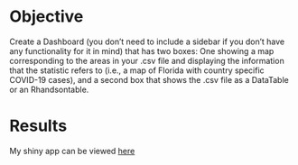 # Objective
Create a Dashboard (you don’t need to include a sidebar if you don’t have any functionality for it in mind) that has two boxes: One showing a map corresponding to 
the areas in your .csv file and displaying the information that the statistic refers to (i.e., a map of Florida with country specific COVID-19 cases), 
and a second box that shows the .csv file as a DataTable or an Rhandsontable.

# Results
My shiny app can be viewed [here](https://dominicventura19.shinyapps.io/Earthquakes/)
